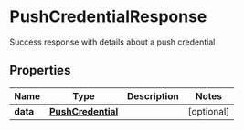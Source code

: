 

# PushCredentialResponse

Success response with details about a push credential

## Properties

| Name | Type | Description | Notes |
|------------ | ------------- | ------------- | -------------|
|**data** | [**PushCredential**](PushCredential.md) |  |  [optional] |



